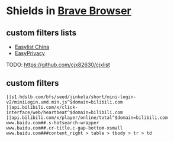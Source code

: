 # Shields in [Brave Browser](https://brave.com/)

## custom filters lists

- [Easylist China](https://easylist-downloads.adblockplus.org/easylistchina.txt)
- [EasyPrivacy](https://easylist-downloads.adblockplus.org/easyprivacy.txt)

TODO: <https://github.com/cjx82630/cjxlist>

## custom filters

```
||s1.hdslb.com/bfs/seed/jinkela/short/mini-login-v2/miniLogin.umd.min.js^$domain=bilibili.com
||api.bilibili.com/x/click-interface/web/heartbeat^$domain=bilibili.com
||api.bilibili.com/x/player/online/total^$domain=bilibili.com
www.baidu.com##.s-hotsearch-wrapper
www.baidu.com##.cr-title.c-gap-bottom-xsmall
www.baidu.com###content_right > table > tbody > tr > td
```
